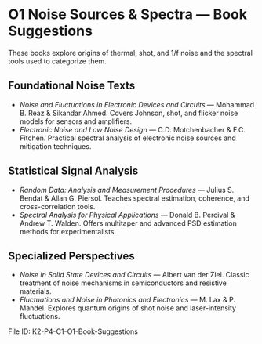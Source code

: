 # O1 Noise Sources & Spectra — Book Suggestions

These books explore origins of thermal, shot, and 1/f noise and the spectral tools used to categorize them.

## Foundational Noise Texts
- *Noise and Fluctuations in Electronic Devices and Circuits* — Mohammad B. Reaz & Sikandar Ahmed. Covers Johnson, shot, and flicker noise models for sensors and amplifiers.
- *Electronic Noise and Low Noise Design* — C.D. Motchenbacher & F.C. Fitchen. Practical spectral analysis of electronic noise sources and mitigation techniques.

## Statistical Signal Analysis
- *Random Data: Analysis and Measurement Procedures* — Julius S. Bendat & Allan G. Piersol. Teaches spectral estimation, coherence, and cross-correlation tools.
- *Spectral Analysis for Physical Applications* — Donald B. Percival & Andrew T. Walden. Offers multitaper and advanced PSD estimation methods for experimentalists.

## Specialized Perspectives
- *Noise in Solid State Devices and Circuits* — Albert van der Ziel. Classic treatment of noise mechanisms in semiconductors and resistive materials.
- *Fluctuations and Noise in Photonics and Electronics* — M. Lax & P. Mandel. Explores quantum origins of shot noise and laser-intensity fluctuations.

File ID: K2-P4-C1-O1-Book-Suggestions
